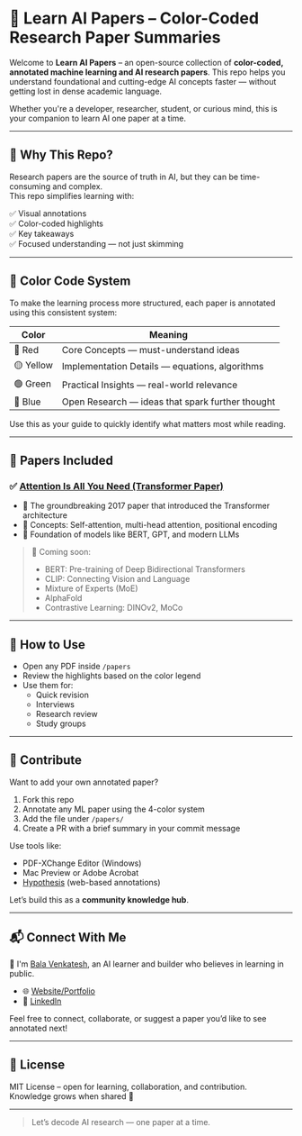 # 🧠 Learn AI Papers – Color-Coded Research Paper Summaries

Welcome to **Learn AI Papers** – an open-source collection of **color-coded, annotated machine learning and AI research papers**. This repo helps you understand foundational and cutting-edge AI concepts faster — without getting lost in dense academic language.

Whether you're a developer, researcher, student, or curious mind, this is your companion to learn AI one paper at a time.

---

## 🎯 Why This Repo?

Research papers are the source of truth in AI, but they can be time-consuming and complex.  
This repo simplifies learning with:

✅ Visual annotations  
✅ Color-coded highlights  
✅ Key takeaways  
✅ Focused understanding — not just skimming

---

## 🎨 Color Code System

To make the learning process more structured, each paper is annotated using this consistent system:

| Color    | Meaning                                           |
|----------|---------------------------------------------------|
| 🔴 Red   | Core Concepts — must-understand ideas             |
| 🟡 Yellow| Implementation Details — equations, algorithms     |
| 🟢 Green | Practical Insights — real-world relevance          |
| 🔵 Blue  | Open Research — ideas that spark further thought   |

Use this as your guide to quickly identify what matters most while reading.

---

## 📄 Papers Included

### ✅ [Attention Is All You Need (Transformer Paper)](./papers/attention_is_all_you_need_annotated.pdf)
- 📌 The groundbreaking 2017 paper that introduced the Transformer architecture
- 🧠 Concepts: Self-attention, multi-head attention, positional encoding
- 🚀 Foundation of models like BERT, GPT, and modern LLMs

> 📢 Coming soon:
> - BERT: Pre-training of Deep Bidirectional Transformers
> - CLIP: Connecting Vision and Language
> - Mixture of Experts (MoE)
> - AlphaFold
> - Contrastive Learning: DINOv2, MoCo

---

## 🚀 How to Use

- Open any PDF inside `/papers`
- Review the highlights based on the color legend
- Use them for:
  - Quick revision
  - Interviews
  - Research review
  - Study groups

---

## 🤝 Contribute

Want to add your own annotated paper?

1. Fork this repo  
2. Annotate any ML paper using the 4-color system  
3. Add the file under `/papers/`  
4. Create a PR with a brief summary in your commit message  

Use tools like:
- PDF-XChange Editor (Windows)
- Mac Preview or Adobe Acrobat
- [Hypothesis](https://web.hypothes.is/) (web-based annotations)

Let’s build this as a **community knowledge hub**.

---

## 📬 Connect With Me

👋 I'm [Bala Venkatesh](https://balavenkatesh3322.github.io/bala_venkatesh_profile/), an AI learner and builder who believes in learning in public.

- 🌐 [Website/Portfolio](https://balavenkatesh3322.github.io/bala_venkatesh_profile/)
- 💼 [LinkedIn](https://www.linkedin.com/in/bala-venkatesh)

Feel free to connect, collaborate, or suggest a paper you’d like to see annotated next!

---

## 🪪 License

MIT License – open for learning, collaboration, and contribution.  
Knowledge grows when shared 🤝

---

> Let’s decode AI research — one paper at a time.
